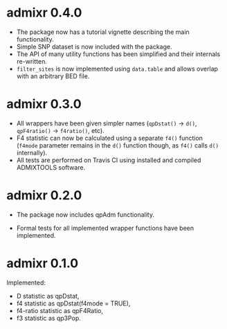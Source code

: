 # admixr 0.4.0

* The package now has a tutorial vignette describing the main functionality.
* Simple SNP dataset is now included with the package.
* The API of many utility functions has been simplified and their internals
  re-written.
* `filter_sites` is now implemented using `data.table` and allows overlap with
  an arbitrary BED file.

# admixr 0.3.0

* All wrappers have been given simpler names (`qpDstat()` -> `d()`,
  `qpF4ratio()` -> `f4ratio()`, etc).
* F4 statistic can now be calculated using a separate `f4()` function (`f4mode`
  parameter remains in the `d()` function though, as `f4()` calls `d()`
  internally).
* All tests are performed on Travis CI using installed and compiled ADMIXTOOLS
  software.

# admixr 0.2.0

* The package now includes qpAdm functionality.

* Formal tests for all implemented wrapper functions have been implemented.

# admixr 0.1.0

Implemented:

* D statistic as qpDstat,
* f4 statistic as qpDstat(f4mode = TRUE),
* f4-ratio statistic as qpF4Ratio,
* f3 statistic as qp3Pop.

